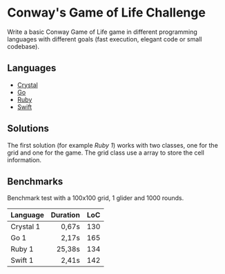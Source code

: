 # Conway's Game of Life Challenge

Write a basic Conway Game of Life game in different programming languages with different goals (fast execution, elegant code or small codebase).

## Languages

- [Crystal](/crystal/README.md)
- [Go](/go/README.md)
- [Ruby](/ruby/README.md)
- [Swift](/swift/README.md)

## Solutions

The first solution (for example *Ruby 1*) works with two classes, one for the grid and one for the game. The grid class use a array to store the cell information.

## Benchmarks

Benchmark test with a 100x100 grid, 1 glider and 1000 rounds.

| Language  | Duration | LoC |
|-----------|---------:|----:|
| Crystal 1 |  0,67s   | 130 |
| Go 1      |  2,17s   | 165 |
| Ruby 1    | 25,38s   | 134 |
| Swift 1   |  2,41s   | 142 |
